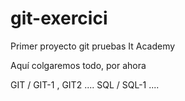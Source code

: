 # git-exercici
Primer proyecto git pruebas It Academy

Aquí colgaremos todo, por ahora

GIT /    GIT-1 , GIT2 ....
SQL /    SQL-1 ....
